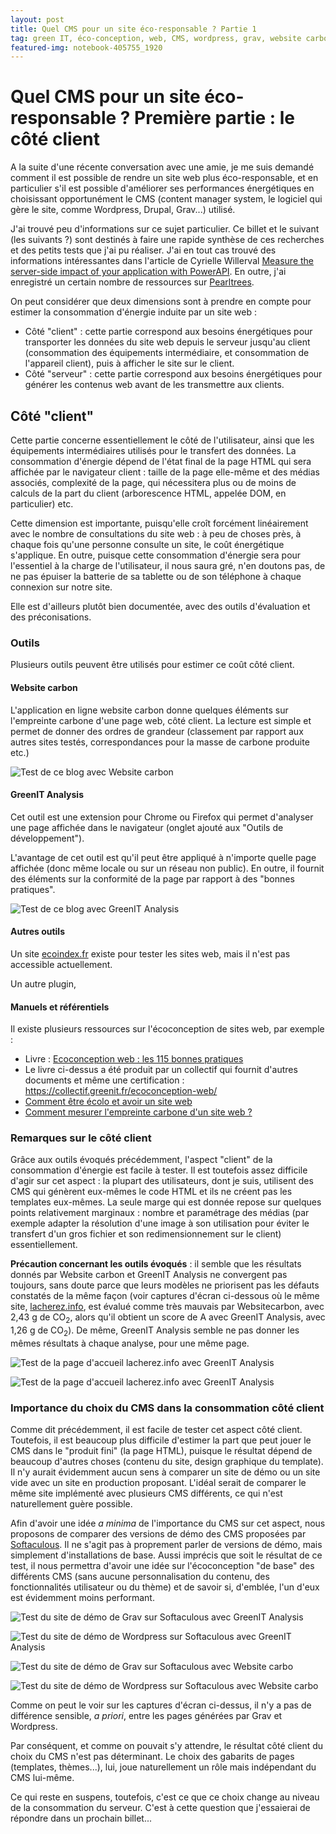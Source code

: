 ```yaml
---
layout: post
title: Quel CMS pour un site éco-responsable ? Partie 1
tag: green IT, éco-conception, web, CMS, wordpress, grav, website carbon, bilan carbone, consommation électrique, écologie, réchauffement climatique, éco-responsable
featured-img: notebook-405755_1920
---
```

# Quel CMS pour un site éco-responsable ? Première partie : le côté client

A la suite d'une récente conversation avec une amie, je me suis demandé comment il est possible de rendre un site web plus éco-responsable, et en particulier s'il est possible d'améliorer ses performances énergétiques en choisissant opportunément le CMS (content manager system, le logiciel qui gère le site, comme Wordpress, Drupal, Grav...) utilisé.

J'ai trouvé peu d'informations sur ce sujet particulier. Ce billet et le suivant (les suivants ?) sont destinés à faire une rapide synthèse de ces recherches et des petits tests que j'ai pu réaliser. J'ai en tout cas trouvé des informations intéressantes dans l'article de Cyrielle Willerval [Measure the server-side impact of your application with PowerAPI](https://blog.theodo.com/2020/05/greenit-measure-server-energy-consumption-powerapi/). En outre, j'ai enregistré un certain nombre de ressources sur [Pearltrees](https://www.pearltrees.com/blacherez/eco-conception-web/id41173117).


On peut considérer que deux dimensions sont à prendre en compte pour estimer la consommation d'énergie induite par un site web :

- Côté "client" : cette partie correspond aux besoins énergétiques pour transporter les données du site web depuis le serveur jusqu'au client (consommation des équipements intermédiaire, et consommation de l'appareil client), puis à afficher le site sur le client.
- Côté "serveur" : cette partie correspond aux besoins énergétiques pour générer les contenus web avant de les transmettre aux clients.

## Côté "client"

Cette partie concerne essentiellement le côté de l'utilisateur, ainsi que les équipements intermédiaires utilisés pour le transfert des données. La consommation d'énergie dépend de l'état final de la page HTML qui sera affichée par le navigateur client : taille de la page elle-même et des médias associés, complexité de la page, qui nécessitera plus ou de moins de calculs de la part du client (arborescence HTML, appelée DOM, en particulier) etc.

Cette dimension est importante, puisqu'elle croît forcément linéairement avec le nombre de consultations du site web : à peu de choses près, à chaque fois qu'une personne consulte un site, le coût énergétique s'applique. En outre, puisque cette consommation d'énergie sera pour l'essentiel à la charge de l'utilisateur, il nous saura gré, n'en doutons pas, de ne pas épuiser la batterie de sa tablette ou de son téléphone à chaque connexion sur notre site.

Elle est d'ailleurs plutôt bien documentée, avec des outils d'évaluation et des préconisations.

### Outils

Plusieurs outils peuvent être utilisés pour estimer ce coût côté client.

#### Website carbon

L'application en ligne website carbon donne quelques éléments sur l'empreinte carbone d'une page web, côté client. La lecture est simple et permet de donner des ordres de grandeur (classement par rapport aux autres sites testés, correspondances pour la masse de carbone produite etc.)

![Test de ce blog avec Website carbon](/asset/img/posts/websitecarbon_outils.png)

#### GreenIT Analysis

Cet outil est une extension pour Chrome ou Firefox qui permet d'analyser une page affichée dans le navigateur (onglet ajouté aux "Outils de développement").

L'avantage de cet outil est qu'il peut être appliqué à n'importe quelle page affichée (donc même locale ou sur un réseau non public). En outre, il fournit des éléments sur la conformité de la page par rapport à des "bonnes pratiques".

![Test de ce blog avec GreenIT Analysis](/asset/img/posts/greenit_outils.png)

#### Autres outils

Un site [ecoindex.fr](http://www.ecoindex.fr/) existe pour tester les sites web, mais il n'est pas accessible actuellement.

Un autre plugin,

#### Manuels et référentiels

Il existe plusieurs ressources sur l'écoconception de sites web, par exemple :

- Livre : [Ecoconception web : les 115 bonnes pratiques](https://ecoconceptionweb.com/)
- Le livre ci-dessus a été produit par un collectif qui fournit d'autres documents et même une certification : https://collectif.greenit.fr/ecoconception-web/
- [Comment être écolo et avoir un site web](https://constantin-boulanger.fr/comment-etre-ecolo-et-avoir-un-site-web/)
- [Comment mesurer l'empreinte carbone d'un site web ?](https://www.adimeo.com/blog/comment-mesurer-l-empreinte-carbone-d-un-site-web)


### Remarques sur le côté client

Grâce aux outils évoqués précédemment, l'aspect "client" de la consommation d'énergie est facile à tester. Il est toutefois assez difficile d'agir sur cet aspect : la plupart des utilisateurs, dont je suis, utilisent des CMS qui génèrent eux-mêmes le code HTML et ils ne créent pas les templates eux-mêmes. La seule marge qui est donnée repose sur quelques points relativement marginaux : nombre et paramétrage des médias (par exemple adapter la résolution d'une image à son utilisation pour éviter le transfert d'un gros fichier et son redimensionnement sur le client) essentiellement.

**Précaution concernant les outils évoqués** : il semble que les résultats donnés par Website carbon et GreenIT Analysis ne convergent pas toujours, sans doute parce que leurs modèles ne priorisent pas les défauts constatés de la même façon (voir captures d'écran ci-dessous où le même site, [lacherez.info](https://lacherez.info), est évalué comme très mauvais par Websitecarbon, avec 2,43 g de CO<sub>2</sub>, alors qu'il obtient un score de A avec GreenIT Analysis, avec 1,26 g de CO<sub>2</sub>). De même, GreenIT Analysis semble ne pas donner les mêmes résultats à chaque analyse, pour une même page.

![Test de la page d'accueil lacherez.info avec GreenIT Analysis](/asset/img/posts/greenit_lacherez.png)

![Test de la page d'accueil lacherez.info avec GreenIT Analysis](/asset/img/posts/websitecarbon_lacherez.png)

### Importance du choix du CMS dans la consommation côté client

Comme dit précédemment, il est facile de tester cet aspect côté client. Toutefois, il est beaucoup plus difficile d'estimer la part que peut jouer le CMS dans le "produit fini" (la page HTML), puisque le résultat dépend de beaucoup d'autres choses (contenu du site, design graphique du template). Il n'y aurait évidemment aucun sens à comparer un site de démo ou un site vide avec un site en production proposant. L'idéal serait de comparer le même site implémenté avec plusieurs CMS différents, ce qui n'est naturellement guère possible.

Afin d'avoir une idée *a minima* de l'importance du CMS sur cet aspect, nous proposons de comparer des versions de démo des CMS proposées par [Softaculous](https://www.softaculous.com/). Il ne s'agit pas à proprement parler de versions de démo, mais simplement d'installations de base. Aussi imprécis que soit le résultat de ce test, il nous permettra d'avoir une idée sur l'écoconception "de base" des différents CMS (sans aucune personnalisation du contenu, des fonctionnalités utilisateur ou du thème) et de savoir si, d'emblée, l'un d'eux est évidemment moins performant.

![Test du site de démo de Grav sur Softaculous avec GreenIT Analysis](/asset/img/posts/greenit_grav.png)

![Test du site de démo de Wordpress sur Softaculous avec GreenIT Analysis](/asset/img/posts/greenit_wp.png)


![Test du site de démo de Grav sur Softaculous avec Website carbo](/asset/img/posts/websitecarbon_grav.png)

![Test du site de démo de Wordpress sur Softaculous avec Website carbo](/asset/img/posts/websitecarbon_wp.png)

Comme on peut le voir sur les captures d'écran ci-dessus, il n'y a pas de différence sensible, *a priori*, entre les pages générées par Grav et Wordpress.


Par conséquent, et comme on pouvait s'y attendre, le résultat côté client du choix du CMS n'est pas déterminant. Le choix des gabarits de pages (templates, thèmes...), lui, joue naturellement un rôle mais indépendant du CMS lui-même.

Ce qui reste en suspens, toutefois, c'est ce que ce choix change au niveau de la consommation du serveur. C'est à cette question que j'essaierai de répondre dans un prochain billet...
